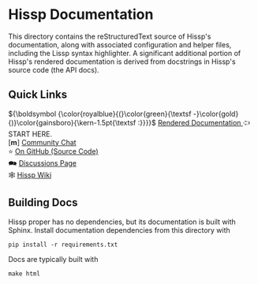 <!--
Copyright 2023 Matthew Egan Odendahl
SPDX-License-Identifier: CC-BY-SA-4.0
-->
# Hissp Documentation
This directory contains the reStructuredText source of Hissp's documentation,
along with associated configuration and helper files,
including the Lissp syntax highlighter.
A significant additional portion of Hissp's rendered documentation is derived from
docstrings in Hissp's source code (the API docs).
## Quick Links
${\boldsymbol {\color{royalblue}{(}\color{green}{\textsf -}\color{gold}{)}\color{gainsboro}{\kern-1.5pt{\textsf :}}}}$
[Rendered Documentation ](https://hissp.readthedocs.io/) 🢦 START HERE.  
[**m**] [Community Chat](https://gitter.im/hissp-lang/community)  
⭐ [On GitHub (Source Code)](https://github.com/gilch/hissp)  
🗪 [Discussions Page](https://github.com/gilch/hissp/discussions)  
🕸 [Hissp Wiki](https://github.com/gilch/hissp/wiki)  

## Building Docs
Hissp proper has no dependencies, but its documentation is built with Sphinx.
Install documentation dependencies from this directory with
```
pip install -r requirements.txt
```
Docs are typically built with
```
make html
```
